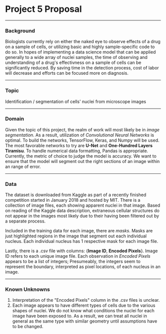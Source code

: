 # Project 5 Proposal

------

### Background

Biologists currently rely on either the naked eye to observe effects of a drug on a sample of cells, or utilizing basic and highly sample-specific code to do so. In hopes of implementing a data science model that can be applied generally to a wide array of nuclei samples, the time of observing and understanding of a drug's effectivness on a sample of cells can be significantly reduced. By saving time in the detection process, cost of labor will decrease and efforts can be focused more on diagnosis.

------

### Topic

Identification / segmentation of cells' nuclei from microscope images

------

### Domain

Given the topic of this project, the realm of work will most likely be in *image segmentation*. As a result, utilization of *Convolutional Neural Networks* is optimal. To build the networks, TensorFlow, Keras, and Numpy will be used. The most favorable networks to try are **U-Net** and **One-Hundred Layers Tiramisu**. To handle numerical data formatting, Pandas is appropriate. Currently, the metric of choice to judge the model is accuracy. We want to ensure that the model will segment out the right sections of an image within an range of error.

------

### Data

The dataset is downloaded from Kaggle as part of a recently finished competition started in January 2018 and hosted by MIT. There is a collection of image files, each showing apparent nuclei in that image. Based on reading of the Kaggle data description, extraneous cellular structures do not appear in the images most likely due to their having been filtered out by a separate process. 

Included in the training data for each image, there are *masks*. Masks are just highlighted regions in the image that segment out each individual nucleus. Each individual nucleus has 1 respective mask for each image file.

Lastly, there is a .csv file with columns: {**Image ID**, **Encoded Pixels**}. Image ID refers to each unique image file. Each observation in *Encoded Pixels* appears to be a list of integers; Presumeably, the integers seem to represent the boundary, interpreted as pixel locations, of each nucleus in an image.

------

### Known Unknowns

1. Interpretation of the "Encoded Pixels" column in the .csv files is unclear.
2. Each image appears to have different types of cells due to the various shapes of nuclei. We do not know what conditions the nuclei for each image have been exposed to. As a result, we can treat all nuclei in general as the same type with similar geometry until assumptions have to be changed.